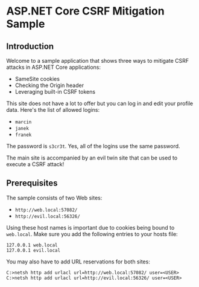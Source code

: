 # ASP.NET Core CSRF Mitigation Sample

## Introduction

Welcome to a sample application that shows three ways to mitigate CSRF attacks in ASP.NET Core applications:
    
  - SameSite cookies
  - Checking the Origin header
  - Leveraging built-in CSRF tokens

This site does not have a lot to offer but you can log in and edit your profile data. Here's the list of allowed logins:

  - `marcin`
  - `janek`
  - `franek`

The password is `s3cr3t`. Yes, all of the logins use the same password.

The main site is accompanied by an evil twin site that can be used to execute a CSRF attack!

## Prerequisites

The sample consists of two Web sites:

  - `http://web.local:57082/`
  - `http://evil.local:56326/`

Using these host names is important due to cookies being bound to `web.local`. Make sure you add the following entries to your hosts file:

```
127.0.0.1 web.local
127.0.0.1 evil.local
```

You may also have to add URL reservations for both sites:

```
C:>netsh http add urlacl url=http://web.local:57082/ user=<USER>
C:>netsh http add urlacl url=http://evil.local:56326/ user=<USER>
```
